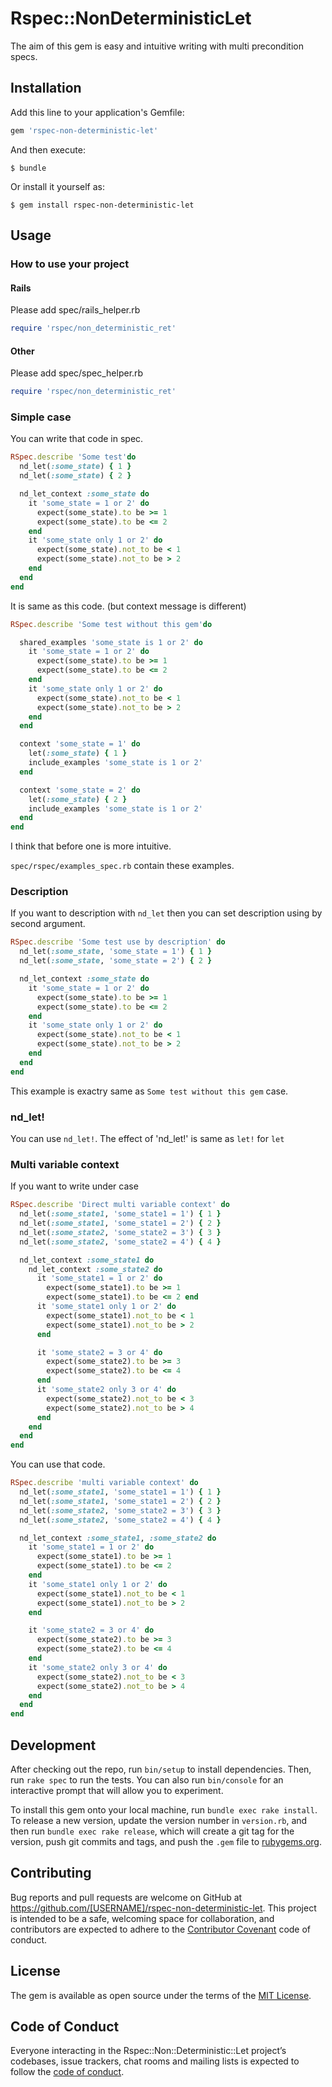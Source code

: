 # Rspec::NonDeterministicLet

The aim of this gem is easy and intuitive writing with multi precondition specs.

## Installation

Add this line to your application's Gemfile:

```ruby
gem 'rspec-non-deterministic-let'
```

And then execute:

    $ bundle

Or install it yourself as:

    $ gem install rspec-non-deterministic-let

## Usage

### How to use your project

#### Rails

Please add spec/rails_helper.rb

```ruby
require 'rspec/non_deterministic_ret'
```

#### Other

Please add spec/spec_helper.rb

```ruby
require 'rspec/non_deterministic_ret'
```

### Simple case

You can write that code in spec.

```ruby
RSpec.describe 'Some test'do
  nd_let(:some_state) { 1 }
  nd_let(:some_state) { 2 }

  nd_let_context :some_state do
    it 'some_state = 1 or 2' do
      expect(some_state).to be >= 1
      expect(some_state).to be <= 2
    end
    it 'some_state only 1 or 2' do
      expect(some_state).not_to be < 1
      expect(some_state).not_to be > 2
    end
  end
end
```

It is same as this code. (but context message is different)

```ruby
RSpec.describe 'Some test without this gem'do

  shared_examples 'some_state is 1 or 2' do
    it 'some_state = 1 or 2' do
      expect(some_state).to be >= 1
      expect(some_state).to be <= 2
    end
    it 'some_state only 1 or 2' do
      expect(some_state).not_to be < 1
      expect(some_state).not_to be > 2
    end
  end

  context 'some_state = 1' do
    let(:some_state) { 1 }
    include_examples 'some_state is 1 or 2' 
  end

  context 'some_state = 2' do
    let(:some_state) { 2 }
    include_examples 'some_state is 1 or 2' 
  end
end
```

I think that before one is more intuitive.

`spec/rspec/examples_spec.rb` contain these examples.

### Description

If you want to description with `nd_let` then you can set description using by second argument.

```ruby
RSpec.describe 'Some test use by description' do
  nd_let(:some_state, 'some_state = 1') { 1 }
  nd_let(:some_state, 'some_state = 2') { 2 }

  nd_let_context :some_state do
    it 'some_state = 1 or 2' do
      expect(some_state).to be >= 1
      expect(some_state).to be <= 2
    end
    it 'some_state only 1 or 2' do
      expect(some_state).not_to be < 1
      expect(some_state).not_to be > 2
    end
  end
end
```

This example is exactry same as `Some test without this gem` case.


### nd_let!

You can use `nd_let!`.
The effect of 'nd_let!' is same as `let!` for `let`

### Multi variable context

If you want to write under case

```ruby
RSpec.describe 'Direct multi variable context' do
  nd_let(:some_state1, 'some_state1 = 1') { 1 }
  nd_let(:some_state1, 'some_state1 = 2') { 2 }
  nd_let(:some_state2, 'some_state2 = 3') { 3 }
  nd_let(:some_state2, 'some_state2 = 4') { 4 }

  nd_let_context :some_state1 do
    nd_let_context :some_state2 do
      it 'some_state1 = 1 or 2' do
        expect(some_state1).to be >= 1
        expect(some_state1).to be <= 2 end
      it 'some_state1 only 1 or 2' do
        expect(some_state1).not_to be < 1
        expect(some_state1).not_to be > 2
      end

      it 'some_state2 = 3 or 4' do
        expect(some_state2).to be >= 3
        expect(some_state2).to be <= 4
      end
      it 'some_state2 only 3 or 4' do
        expect(some_state2).not_to be < 3
        expect(some_state2).not_to be > 4
      end
    end
  end
end
```

You can use that code.


```ruby
RSpec.describe 'multi variable context' do
  nd_let(:some_state1, 'some_state1 = 1') { 1 }
  nd_let(:some_state1, 'some_state1 = 2') { 2 }
  nd_let(:some_state2, 'some_state2 = 3') { 3 }
  nd_let(:some_state2, 'some_state2 = 4') { 4 }

  nd_let_context :some_state1, :some_state2 do
    it 'some_state1 = 1 or 2' do
      expect(some_state1).to be >= 1
      expect(some_state1).to be <= 2
    end
    it 'some_state1 only 1 or 2' do
      expect(some_state1).not_to be < 1
      expect(some_state1).not_to be > 2
    end

    it 'some_state2 = 3 or 4' do
      expect(some_state2).to be >= 3
      expect(some_state2).to be <= 4
    end
    it 'some_state2 only 3 or 4' do
      expect(some_state2).not_to be < 3
      expect(some_state2).not_to be > 4
    end
  end
end
```


## Development

After checking out the repo, run `bin/setup` to install dependencies. Then, run `rake spec` to run the tests. You can also run `bin/console` for an interactive prompt that will allow you to experiment.

To install this gem onto your local machine, run `bundle exec rake install`. To release a new version, update the version number in `version.rb`, and then run `bundle exec rake release`, which will create a git tag for the version, push git commits and tags, and push the `.gem` file to [rubygems.org](https://rubygems.org).

## Contributing

Bug reports and pull requests are welcome on GitHub at https://github.com/[USERNAME]/rspec-non-deterministic-let. This project is intended to be a safe, welcoming space for collaboration, and contributors are expected to adhere to the [Contributor Covenant](http://contributor-covenant.org) code of conduct.

## License

The gem is available as open source under the terms of the [MIT License](http://opensource.org/licenses/MIT).

## Code of Conduct

Everyone interacting in the Rspec::Non::Deterministic::Let project’s codebases, issue trackers, chat rooms and mailing lists is expected to follow the [code of conduct](https://github.com/[USERNAME]/rspec-non-deterministic-let/blob/master/CODE_OF_CONDUCT.md).
